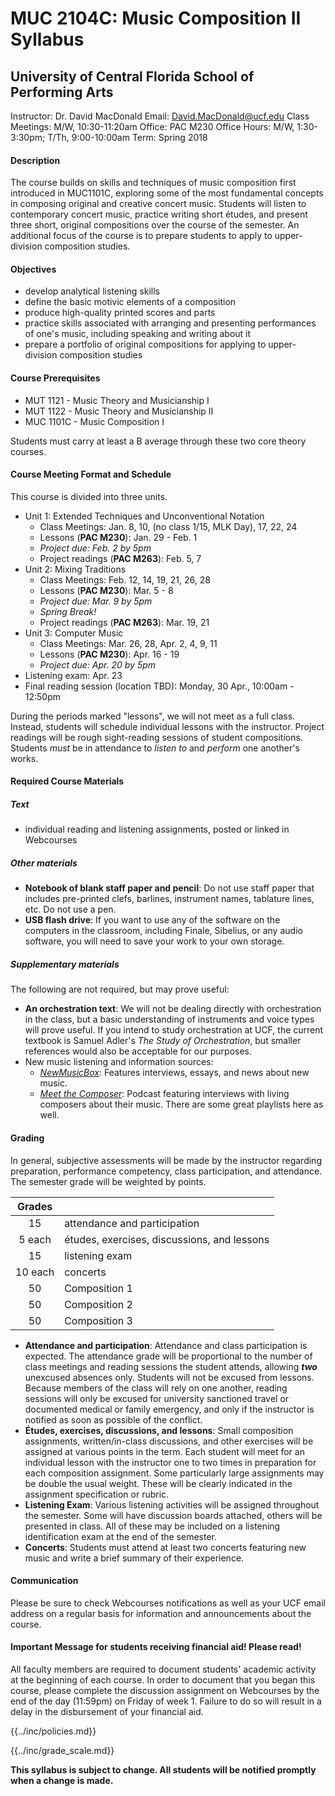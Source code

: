 # MUC 2104C: Music Composition II Syllabus

## University of Central Florida School of Performing Arts

Instructor: Dr. David MacDonald
Email: David.MacDonald@ucf.edu
Class Meetings: M/W, 10:30-11:20am
Office: PAC M230
Office Hours: M/W, 1:30-3:30pm; T/Th, 9:00-10:00am
Term: Spring 2018

#### Description

The course builds on skills and techniques of music composition first introduced in MUC1101C, exploring some of the most fundamental concepts in composing original and creative concert music. Students will listen to contemporary concert music, practice writing short études, and present three short, original compositions over the course of the semester. An additional focus of the course is to prepare students to apply to upper-division composition studies.

#### Objectives

* develop analytical listening skills
* define the basic motivic elements of a composition
* produce high-quality printed scores and parts
* practice skills associated with arranging and presenting performances of one's music, including speaking and writing about it
* prepare a portfolio of original compositions for applying to upper-division composition studies

#### Course Prerequisites

* MUT 1121 - Music Theory and Musicianship I
* MUT 1122 - Music Theory and Musicianship II
* MUC 1101C - Music Composition I

Students must carry at least a B average through these two core theory courses.

#### Course Meeting Format and Schedule

This course is divided into three units.

- Unit 1: Extended Techniques and Unconventional Notation
    - Class Meetings: Jan. 8, 10, (no class 1/15, MLK Day), 17, 22, 24
    - Lessons (**PAC M230**): Jan. 29 - Feb. 1
    - _Project due: Feb. 2 by 5pm_
    - Project readings (**PAC M263**): Feb. 5, 7
- Unit 2: Mixing Traditions
    - Class Meetings: Feb. 12, 14, 19, 21, 26, 28
    - Lessons (**PAC M230**): Mar. 5 - 8
    - _Project due: Mar. 9 by 5pm_
    - _Spring Break!_
    - Project readings (**PAC M263**): Mar. 19, 21
- Unit 3: Computer Music
    - Class Meetings: Mar. 26, 28, Apr. 2, 4, 9, 11
    - Lessons (**PAC M230**): Apr. 16 - 19
	- _Project due: Apr. 20 by 5pm_
- Listening exam: Apr. 23
- Final reading session (location TBD): Monday, 30 Apr., 10:00am - 12:50pm

During the periods marked "lessons", we will not meet as a full class. Instead, students will schedule individual lessons with the instructor. Project readings will be rough sight-reading sessions of student compositions. Students _must_ be in attendance to _listen to_ and _perform_ one another's works.

#### Required Course Materials

##### Text

* individual reading and listening assignments, posted or linked in Webcourses

##### Other materials

* **Notebook of blank staff paper and pencil**: Do not use staff paper that includes pre-printed clefs, barlines, instrument names, tablature lines, etc. Do not use a pen.
* **USB flash drive**: If you want to use any of the software on the computers in the classroom, including Finale, Sibelius, or any audio software, you will need to save your work to your own storage.

##### Supplementary materials

The following are not required, but may prove useful:

* **An orchestration text**: We will not be dealing directly with orchestration in the class, but a basic understanding of instruments and voice types will prove useful. If you intend to study orchestration at UCF, the current textbook is Samuel Adler's _The Study of Orchestration_, but smaller references would also be acceptable for our purposes.
* New music listening and information sources:
    * [_NewMusicBox_](http://newmusicbox.org): Features interviews, essays, and news about new music.
    * [_Meet the Composer_](http://www.wqxr.org/#!/programs/meet-composer/): Podcast featuring interviews with living composers about their music. There are some great playlists here as well.

#### Grading

In general, subjective assessments will be made by the instructor regarding preparation, performance competency, class participation, and attendance. The semester grade will be weighted by points.

| Grades ||
| :---: | --- |
| 15 | attendance and participation |
| 5 each | études, exercises, discussions, and lessons |
| 15 | listening exam |
| 10 each | concerts |
| 50 | Composition 1 |
| 50 | Composition 2 |
| 50 | Composition 3 |


* **Attendance and participation**: Attendance and class participation is expected. The attendance grade will be proportional to the number of class meetings and reading sessions the student attends, allowing **_two_** unexcused absences only. Students will not be excused from lessons. Because members of the class will rely on one another, reading sessions will only be excused for university sanctioned travel or documented medical or family emergency, and only if the instructor is notified as soon as possible of the conflict.
* **Études, exercises, discussions, and lessons**: Small composition assignments, written/in-class discussions, and other exercises will be assigned at various points in the term. Each student will meet for an individual lesson with the instructor one to two times in preparation for each composition assignment. Some particularly large assignments may be double the usual weight. These will be clearly indicated in the assignment specification or rubric.
* **Listening Exam**: Various listening activities will be assigned throughout the semester. Some will have discussion boards attached, others will be presented in class. All of these may be included on a listening identification exam at the end of the semester.
* **Concerts**: Students must attend at least two concerts featuring new music and write a brief summary of their experience.

#### Communication

Please be sure to check Webcourses notifications as well as your UCF email address on a regular basis for information and announcements about the course.

#### Important Message for students receiving financial aid! Please read!

All faculty members are required to document students' academic activity at the beginning of each course. In order to document that you began this course, please complete the discussion assignment on Webcourses by the end of the day (11:59pm) on Friday of week 1. Failure to do so will result in a delay in the disbursement of your financial aid.

{{../inc/policies.md}}

{{../inc/grade_scale.md}}

**This syllabus is subject to change. All students will be notified promptly when a change is made.**
